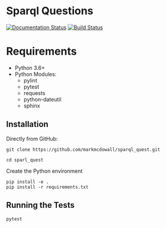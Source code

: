 # Sparql Questions

[![Documentation Status](https://readthedocs.org/projects/template-python/badge/?version=latest)](http://template-python.readthedocs.io/en/latest/?badge=latest) [![Build Status](https://travis-ci.org/markmcdowall/sparql-quest.svg?branch=master)](https://travis-ci.org/markmcdowall/sparql-quest)

# Requirements
- Python 3.6+
- Python Modules:
  - pylint
  - pytest
  - requests
  - python-dateutil
  - sphinx

Installation
------------

Directly from GitHub:

```
git clone https://github.com/markmcdowall/sparql_quest.git

cd sparl_quest
```

Create the Python environment

```
pip install -e .
pip install -r requirements.txt
```

Running the Tests
-----------------

```
pytest
```
